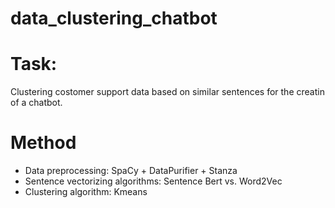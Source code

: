 # data_clustering_chatbot

# Task:
Clustering costomer support data based on similar sentences for the creatin of a chatbot.

# Method
- Data preprocessing: SpaCy + DataPurifier + Stanza
- Sentence vectorizing algorithms: Sentence Bert vs. Word2Vec
- Clustering algorithm: Kmeans
